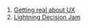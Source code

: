 <!-- TITLE: User Experience Culture -->
<!-- SUBTITLE: Putting the user at the heart of the business -->

1. [Getting real about UX](/user-experience-culture/1-getting-real-about-ux)
2. [Lightning Decision Jam](/user-experience-culture/lightning-decision-jam)